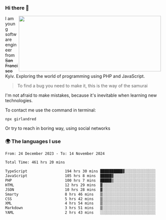 ### Hi there 👋  

<img align='right' src="https://github-readme-stats.vercel.app/api?username=girlandred&count_private=true&show_icons=true&include_all_commits=true&hide_rank=true&hide_title=true&theme=buefy&card_width=300" width=460 height=180>


I am young software engineer from ~~San Francisco~~ Kyiv. Exploring the world of programming using PHP and JavaScript.


> To find a bug you need to make it, this is the way of the samurai



I'm not afraid to make mistakes, because it's inevitable when learning new technologies.

To contact me use the command in terminal:

```
npx girlandred
```

Or try to reach in boring way, using social networks


### 🌍 The languages I use

<!--START_SECTION:waka-->

```txt
From: 24 December 2023 - To: 14 November 2024

Total Time: 461 hrs 20 mins

TypeScript                 194 hrs 30 mins ██████████▓░░░░░░░░░░░░░░   42.15 %
JavaScript                 105 hrs 8 mins  █████▓░░░░░░░░░░░░░░░░░░░   22.79 %
PHP                        100 hrs 7 mins  █████▒░░░░░░░░░░░░░░░░░░░   21.70 %
HTML                       12 hrs 29 mins  ▓░░░░░░░░░░░░░░░░░░░░░░░░   02.71 %
JSON                       10 hrs 28 mins  ▓░░░░░░░░░░░░░░░░░░░░░░░░   02.27 %
Smarty                     8 hrs 46 mins   ▒░░░░░░░░░░░░░░░░░░░░░░░░   01.90 %
CSS                        5 hrs 42 mins   ▒░░░░░░░░░░░░░░░░░░░░░░░░   01.24 %
XML                        4 hrs 54 mins   ▒░░░░░░░░░░░░░░░░░░░░░░░░   01.06 %
Markdown                   3 hrs 51 mins   ▒░░░░░░░░░░░░░░░░░░░░░░░░   00.84 %
YAML                       2 hrs 43 mins   ░░░░░░░░░░░░░░░░░░░░░░░░░   00.59 %
```

<!--END_SECTION:waka-->
